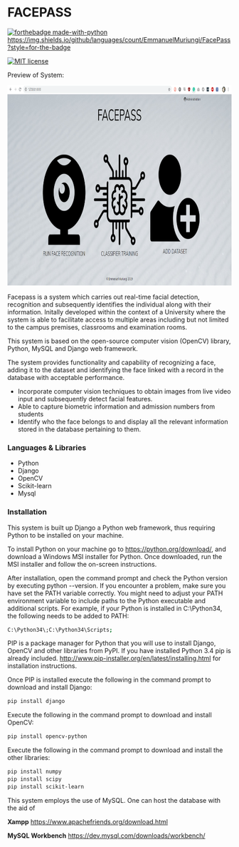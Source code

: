 # FACEPASS

[![forthebadge made-with-python](http://ForTheBadge.com/images/badges/made-with-python.svg)](https://www.python.org/)
https://img.shields.io/github/languages/count/EmmanuelMuriungi/FacePass?style=for-the-badge

[![MIT license](https://img.shields.io/badge/License-MIT-blue.svg)](https://lbesson.mit-license.org/)



Preview of System:

<p>
    <img src="https://github.com/EmmanuelMuriungi/FacePass/blob/assets/a.png" width="900" height="450" />
</p>

Facepass is a system which carries out real-time facial detection, recognition and subsequently identifies the individual along with their information. Initally developed within the context of a University where the system is able to facilitate access to multiple areas including but not limited to the campus premises, classrooms and examination rooms.

This system is based on the open-source computer vision (OpenCV) library, Python, MySQL
and Django web framework. 

The system provides functionality and capability of recognizing a face, adding
it to the dataset and identifying the face linked with a record in the database with acceptable
performance. 



  - Incorporate computer vision techniques to obtain images
from live video input and subsequently detect facial features.
  - Able to capture biometric information and admission
numbers from students
  - Identify who the face belongs to and display all the
relevant information stored in the database pertaining to them.
  




### Languages & Libraries



* Python 
* Django 
* OpenCV 
* Scikit-learn
* Mysql




### Installation

This system is built up Django a Python web framework, thus requiring Python to be installed on your machine.

To install Python on your machine go to https://python.org/download/, and download a Windows MSI installer for Python. Once downloaded, run the MSI installer and follow the on-screen instructions.

After installation, open the command prompt and check the Python version by executing python --version. If you encounter a problem, make sure you have set the PATH variable correctly. You might need to adjust your PATH environment variable to include paths to the Python executable and additional scripts. For example, if your Python is installed in C:\Python34\, the following  needs to be added to PATH:

```sh
C:\Python34\;C:\Python34\Scripts;
```

PIP is a package manager for Python that you will use  to install Django, OpenCV and other libraries from PyPI. If you have installed Python 3.4 pip is already included. http://www.pip-installer.org/en/latest/installing.html for installation instructions.

Once PIP is installed execute the following in the command prompt to download and install Django: 

```sh
pip install django
```

Execute the following in the command prompt to download and install OpenCV:
```sh
pip install opencv-python
```
Execute the following in the command prompt to download and install the other libraries:
```sh
pip install numpy
pip install scipy
pip install scikit-learn
```


This system employs the use of MySQL. One can host the database with the aid of 

**Xampp** https://www.apachefriends.org/download.html

**MySQL Workbench** https://dev.mysql.com/downloads/workbench/

